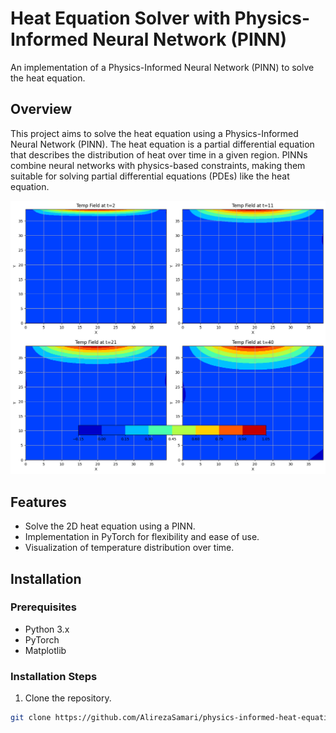 # Heat Equation Solver with Physics-Informed Neural Network (PINN)

An implementation of a Physics-Informed Neural Network (PINN) to solve the heat equation.

## Overview

This project aims to solve the heat equation using a Physics-Informed Neural Network (PINN). The heat equation is a partial differential equation that describes the distribution of heat over time in a given region. PINNs combine neural networks with physics-based constraints, making them suitable for solving partial differential equations (PDEs) like the heat equation.

![Temp Contour Plot](https://github.com/AlirezaSamari/physics-informed-heat-equation/blob/main/imgs/temp-contour.png)


## Features

- Solve the 2D heat equation using a PINN.
- Implementation in PyTorch for flexibility and ease of use.
- Visualization of temperature distribution over time.

## Installation

### Prerequisites

- Python 3.x
- PyTorch
- Matplotlib

### Installation Steps

1. Clone the repository.

```bash
git clone https://github.com/AlirezaSamari/physics-informed-heat-equation.git

